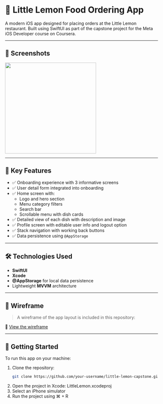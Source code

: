 # 🍋 Little Lemon Food Ordering App

A modern iOS app designed for placing orders at the Little Lemon restaurant. Built using SwiftUI as part of the capstone project for the Meta iOS Developer course on Coursera.

---

## 📱 Screenshots

<img src="Screenshot.png" width="300">

---

## 🧩 Key Features

- ✅ Onboarding experience with 3 informative screens  
- ✅ User detail form integrated into onboarding  
- ✅ Home screen with:
  - Logo and hero section
  - Menu category filters
  - Search bar
  - Scrollable menu with dish cards  
- ✅ Detailed view of each dish with description and image  
- ✅ Profile screen with editable user info and logout option  
- ✅ Stack navigation with working back buttons  
- ✅ Data persistence using `@AppStorage`  

---

## 🛠 Technologies Used

- **SwiftUI**
- **Xcode**
- **@AppStorage** for local data persistence
- Lightweight **MVVM** architecture

---

## 🧮 Wireframe

> A wireframe of the app layout is included in this repository:

📎 [View the wireframe](./Wireframe_LittleLemon.png)

---

## 🚀 Getting Started

To run this app on your machine:

1. Clone the repository:
   ```bash
   git clone https://github.com/your-username/little-lemon-capstone.git
2.	Open the project in Xcode:
LittleLemon.xcodeproj
3.	Select an iPhone simulator
4.	Run the project using ⌘ + R
